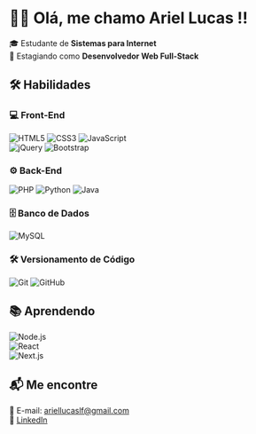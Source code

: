 # 👨‍💻 Olá, me chamo Ariel Lucas !!

🎓 Estudante de **Sistemas para Internet**  
🚀 Estagiando como **Desenvolvedor Web Full-Stack**  

## 🛠️ Habilidades  

### 💻 Front-End  
![HTML5](https://img.shields.io/badge/-HTML5-E34F26?style=flat&logo=html5&logoColor=white) 
![CSS3](https://img.shields.io/badge/-CSS3-1572B6?style=flat&logo=css3&logoColor=white) 
![JavaScript](https://img.shields.io/badge/-JavaScript-F7DF1E?style=flat&logo=javascript&logoColor=black)  
![jQuery](https://img.shields.io/badge/-jQuery-0769AD?style=flat&logo=jquery&logoColor=white) 
![Bootstrap](https://img.shields.io/badge/-Bootstrap-7952B3?style=flat&logo=bootstrap&logoColor=white)  

### ⚙️ Back-End  
![PHP](https://img.shields.io/badge/-PHP-777BB4?style=flat&logo=php&logoColor=white) 
![Python](https://img.shields.io/badge/-Python-3776AB?style=flat&logo=python&logoColor=white) 
![Java](https://img.shields.io/badge/-Java-007396?style=flat&logo=java&logoColor=white)  

### 🗄️ Banco de Dados  
![MySQL](https://img.shields.io/badge/-MySQL-4479A1?style=flat&logo=mysql&logoColor=white)  

### 🛠️ Versionamento de Código  
![Git](https://img.shields.io/badge/-Git-F05032?style=flat&logo=git&logoColor=white) 
![GitHub](https://img.shields.io/badge/-GitHub-181717?style=flat&logo=github&logoColor=white)  

## 📚 Aprendendo  
![Node.js](https://img.shields.io/badge/-Node.js-339933?style=flat&logo=node.js&logoColor=white)  
![React](https://img.shields.io/badge/-React-61DAFB?style=flat&logo=react&logoColor=black)  
![Next.js](https://img.shields.io/badge/-Next.js-000000?style=flat&logo=next.js&logoColor=white)  

## 📬 Me encontre  
📧 E-mail: [ariellucaslf@gmail.com](mailto:ariellucaslf@gmail.com)  
💼 [LinkedIn](https://www.linkedin.com/in/ariel-lucas-lf09)  
